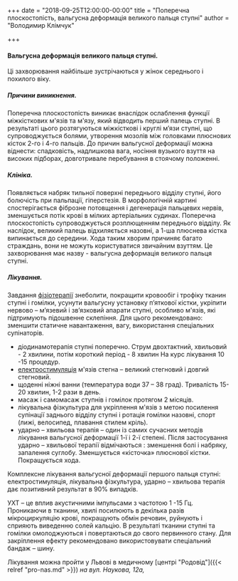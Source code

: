 +++
date = "2018-09-25T12:00:00-00:00"
title = "Поперечна плоскостопість, вальгусна деформація великого пальця ступні"
author = "Володимир Клімчук"

+++
 

####  Вальгусна деформація великого пальця ступні.

Ці захворювання найбільше зустрічаються у жінок середнього і похилого віку.

##### Причини виникнення. 

Поперечна плоскостопість виникає внаслідок ослаблення функції міжкісткових м'язів та м'язу, який відводить перший палець ступні. В результаті цього розтягуються міжкісткові і круглі м’язи ступні, що супроводжується болями, утворення мозолів між головками плюснових кісток 2-го і 4-го пальців. До причин вальгусної деформації можна віднести: спадковість, надлишкова вага, носіння вузького взуття на високих підборах, довготривале перебування в стоячому положенні.

##### Клініка. 

Появляється набряк тильної поверхні переднього відділу ступні, його болючість при пальпації, гіперстезія. В морфологічній картині спостерігається фіброзне потовщення і дегенерація пальцевих нервів, зменшується потік крові в мілких артеріальних судинах. Поперечна плоскостопість супроводжується розплющенням  переднього відділу. Як наслідок, великий палець відхиляється назовні, а 1-ша плюснева кістка випинається до середини. Хода таким хворим причиняє багато страждань, вони не можуть користуватися звичайним взуттям. Це захворювання має назву - вальгусна деформація великого пальця ступні.

##### Лікування.

 Завдання [фізіотерапії](https://www.facebook.com/rodovid.center/photos/a.410236529721921/413469469398627/?type=3&__xts__%5B0%5D=68.ARBoI3l0kFBvwlZdeMn0UO_kigN0uACoqsmC2RrN0bNBU6aYvZ2if69Mm7OO_gaPzvt86qMte_nd4GSIN-zyxH1sFog6hF7Y_ccq9z5gc5ybKurMJY0nFRTinwvo0nERzqdNXYg6_eW0eEHW0F9aMHNsuXFrTh8er5jeMk8jta0GlmjSMiJFkqW0RMSwnkzWX_hb2qS8X7nwJN8WDucO1rv0Vmzxx2kExBHZSjmlmO_HhSw0fFveyqfJapHgUCrWz2ScanisYfQiLZiKEoe1bQvdDDda6lA71qwUwzxT3zbJhTC10V2whbR3YoK7fmfX_ISzeLGSe_OZmHeVbsoTHIQ&__tn__=-R) знеболити, покращити кровообіг і трофіку тканин ступні і гомілки, усунути вальгусну установку п’яткової кістки, укріпити нервово – м’язевий і зв’язковий апарати ступні, особливо м'язів, які підтримують підошвенне склепіння. Для цього рекомендовано: зменшити статичне навантаження, вагу, використання  спеціальних супінаторів.
 
 *	діодинамотерапія ступні поперечно. Струм двохтактний, хвильовий - 2 хвилини, потім короткий період - 8 хвилин На курс лікування 10 -15 процедур.
 *	[електростимуляція](https://www.facebook.com/rodovid.center/photos/a.410236529721921/426328141446093/?type=3&__xts__%5B0%5D=68.ARATnZ_PRx9nSchqtNcIPwPUdNmeldxgEVJ2fXVHGe6j6bKxLOyt-73LBvm0k_K57kKioV22gWBr1BXVVRL3c4by9DWdwgqXnZOgbLeF7zYo9YuA3ss6fjyFtZrq1wkQjOHSw_5wWQIDHAoFrRP-tCEx-ZHPCUVd_sEf6Qzt8sR7IGb-h4itYZySZLHu8NqnTVogh8L9E0QQBaaolEwaHIHOL6HwIFQmaC0X_dHQDs_sb90z4DDlxpWq9ea-y7NiczBH1HtY5-O6Rtx2nEp241TIs2TVw-FVPRE3bRgb_c5jtD1Lu1t69zGTx6_WQydiZ8QTXFknA_cn9mPJPzrvC4g&__tn__=-R) м'язів стегна – великий стегновий і довгий стегновий. 
 *	щоденні ніжні ванни (температура води 37 – 38 град). Тривалість 15-20 хвилин, 1-2 рази в день.
 *	масаж і самомасаж ступнів і гомілок протягом 2 місяців.
 *	лікувальна фізкультура для укріплення м'язів з метою посилення супінації заднього відділу ступні і ротація гомілки назовні, спорт (лижі, велосипед, плавання стилем кріль).
 *	ударно – хвильова терапія – один із самих сучасних методів лікування  вальгусної деформації 1-ї і 2-ї степені. Після застосування ударно – хвильової терапії відмічаються : зменшення болі і набряку, запалення суглобу. Зменшується «кісточка» плюснової кістки. Покращується хода.
 
Комплексне лікування вальгусної деформації першого пальця ступні: електростимуляція, лікувальна фізкультура, ударно – хвильова терапія дає позитивний результат в 90% випадків.

 УХТ – це вплив акустичними імпульсами з частотою 1 -15 Гц. Проникаючи в тканини, хвилі посилюють в декілька разів мікроциркуляцію крові, покращують обмін речовин, руйнують і сприяють виведенню солей кальцію. В результаті тканини ступні та гомілки омолоджуються і повертаються до свого первинного стану. Для закріплення ефекту рекомендовано використовувати спеціальний бандаж – шину.
 
 Лікування можна пройти у Львові в медичному [центрі "Родовід"]({{< relref "pro-nas.md" >}})  *на вул. Наукова, 12а,* 

